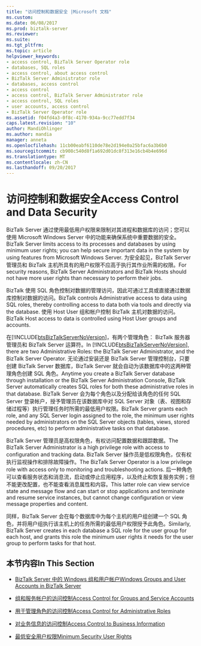 ```yaml
---
title: "访问控制和数据安全 |Microsoft 文档"
ms.custom: 
ms.date: 06/08/2017
ms.prod: biztalk-server
ms.reviewer: 
ms.suite: 
ms.tgt_pltfrm: 
ms.topic: article
helpviewer_keywords:
- access control, BizTalk Server Operator role
- databases, SQL roles
- access control, about access control
- BizTalk Server Administrator role
- databases, access control
- access control
- access control, BizTalk Server Administrator role
- access control, SQL roles
- user accounts, access control
- BizTalk Server Operator role
ms.assetid: f04fd4a3-0f8c-4170-934a-9cc77edd7f34
caps.latest.revision: "10"
author: MandiOhlinger
ms.author: mandia
manager: anneta
ms.openlocfilehash: 11cb00eabf6110de78e2d194e0a25bfac6a3b6b0
ms.sourcegitcommit: cb908c540d8f1a692d01dc8f313e16cb4b4e696d
ms.translationtype: MT
ms.contentlocale: zh-CN
ms.lasthandoff: 09/20/2017
---
```

# <a name="access-control-and-data-security"></a><span data-ttu-id="001c6-102">访问控制和数据安全</span><span class="sxs-lookup"><span data-stu-id="001c6-102">Access Control and Data Security</span></span>
<span data-ttu-id="001c6-103">BizTalk Server 通过使用最低用户权限来限制对其进程和数据库的访问；您可以使用 Microsoft Windows Server 中的功能来确保系统中重要数据的安全。</span><span class="sxs-lookup"><span data-stu-id="001c6-103">BizTalk Server limits access to its processes and databases by using minimum user rights; you can help secure important data in the system by using features from Microsoft Windows Server.</span></span> <span data-ttu-id="001c6-104">为安全起见，BizTalk Server 管理员和 BizTalk 主机所具有的用户权限不应高于执行其作业所需的权限。</span><span class="sxs-lookup"><span data-stu-id="001c6-104">For security reasons, BizTalk Server Administrators and BizTalk Hosts should not have more user rights than necessary to perform their jobs.</span></span>  
  
 <span data-ttu-id="001c6-105">BizTalk 使用 SQL 角色控制对数据的管理访问，因此可通过工具或直接通过数据库控制对数据的访问。</span><span class="sxs-lookup"><span data-stu-id="001c6-105">BizTalk controls Administrative access to data using SQL roles, thereby controlling access to data both via tools and directly via the database.</span></span> <span data-ttu-id="001c6-106">使用 Host User 组和帐户控制 BizTalk 主机对数据的访问。</span><span class="sxs-lookup"><span data-stu-id="001c6-106">BizTalk Host access to data is controlled using Host User groups and accounts.</span></span>  
  
 <span data-ttu-id="001c6-107">在[!INCLUDE[btsBizTalkServerNoVersion](../includes/btsbiztalkservernoversion-md.md)]，有两个管理角色： BizTalk 服务器管理员和 BizTalk Server 运算符。</span><span class="sxs-lookup"><span data-stu-id="001c6-107">In [!INCLUDE[btsBizTalkServerNoVersion](../includes/btsbiztalkservernoversion-md.md)], there are two Administrative Roles: the BizTalk Server Administrator, and the BizTalk Server Operator.</span></span> <span data-ttu-id="001c6-108">无论通过安装还是 BizTalk Server 管理控制台，只要创建 BizTalk Server 数据库，BizTalk Server 就会自动为该数据库中的这两种管理角色创建 SQL 角色。</span><span class="sxs-lookup"><span data-stu-id="001c6-108">Anytime you create a BizTalk Server database through installation or the BizTalk Server Administration Console, BizTalk Server automatically creates SQL roles for both these administrative roles in that database.</span></span> <span data-ttu-id="001c6-109">BizTalk Server 会为每个角色以及分配给该角色的任何 SQL Server 登录帐户，授予管理员在该数据库中对 SQL Server 对象（表、视图和存储过程等）执行管理任务时所需的最低用户权限。</span><span class="sxs-lookup"><span data-stu-id="001c6-109">BizTalk Server grants each role, and any SQL Server login assigned to the role, the minimum user rights needed by administrators on the SQL Server objects (tables, views, stored procedures, etc) to perform administrative tasks on that database.</span></span>  
  
 <span data-ttu-id="001c6-110">BizTalk Server 管理员是高权限角色，有权访问配置数据和跟踪数据。</span><span class="sxs-lookup"><span data-stu-id="001c6-110">The BizTalk Server Administrator is a high privilege role with access to configuration and tracking data.</span></span> <span data-ttu-id="001c6-111">BizTalk Server 操作员是低权限角色，仅有权执行监视操作和排除故障操作。</span><span class="sxs-lookup"><span data-stu-id="001c6-111">The BizTalk Server Operator is a low privilege role with access only to monitoring and troubleshooting actions.</span></span> <span data-ttu-id="001c6-112">后一种角色可以查看服务状态和消息流，启动或停止应用程序，以及终止和恢复服务实例；但不能更改配置，也不能查看消息属性和内容。</span><span class="sxs-lookup"><span data-stu-id="001c6-112">This latter role can view service state and message flow and can start or stop applications and terminate and resume service instances, but cannot change configuration or view message properties and content.</span></span>  
  
 <span data-ttu-id="001c6-113">同样，BizTalk Server 会在每个数据库中为每个主机的用户组创建一个 SQL 角色，并将用户组执行该主机上的任务所需的最低用户权限授予此角色。</span><span class="sxs-lookup"><span data-stu-id="001c6-113">Similarly, BizTalk Server creates in each database a SQL role for the user group for each host, and grants this role the minimum user rights it needs for the user group to perform tasks for that host.</span></span>  
  
## <a name="in-this-section"></a><span data-ttu-id="001c6-114">本节内容</span><span class="sxs-lookup"><span data-stu-id="001c6-114">In This Section</span></span>  
  
-   [<span data-ttu-id="001c6-115">BizTalk Server 中的 Windows 组和用户帐户</span><span class="sxs-lookup"><span data-stu-id="001c6-115">Windows Groups and User Accounts in BizTalk Server</span></span>](../core/windows-groups-and-user-accounts-in-biztalk-server.md)  
  
-   [<span data-ttu-id="001c6-116">组和服务帐户的访问控制</span><span class="sxs-lookup"><span data-stu-id="001c6-116">Access Control for Groups and Service Accounts</span></span>](../core/access-control-for-groups-and-service-accounts.md)  
  
-   [<span data-ttu-id="001c6-117">用于管理角色的访问控制</span><span class="sxs-lookup"><span data-stu-id="001c6-117">Access Control for Administrative Roles</span></span>](../core/access-control-for-administrative-roles.md)  
  
-   [<span data-ttu-id="001c6-118">对业务信息的访问控制</span><span class="sxs-lookup"><span data-stu-id="001c6-118">Access Control to Business Information</span></span>](../core/access-control-to-business-information.md)  
  
-   [<span data-ttu-id="001c6-119">最低安全用户权限</span><span class="sxs-lookup"><span data-stu-id="001c6-119">Minimum Security User Rights</span></span>](../core/minimum-security-user-rights.md)